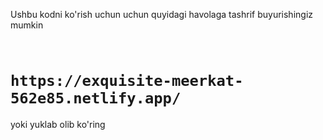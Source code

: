 Ushbu kodni ko'rish uchun uchun quyidagi havolaga tashrif buyurishingiz mumkin 
<h1>
<code>
https://exquisite-meerkat-562e85.netlify.app/ 
</code>
</h1>
yoki yuklab olib ko'ring
